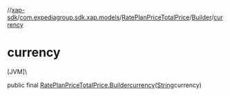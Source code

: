 //[xap-sdk](../../../../index.md)/[com.expediagroup.sdk.xap.models](../../index.md)/[RatePlanPriceTotalPrice](../index.md)/[Builder](index.md)/[currency](currency.md)

# currency

[JVM]\

public final [RatePlanPriceTotalPrice.Builder](index.md)[currency](currency.md)([String](https://docs.oracle.com/javase/8/docs/api/java/lang/String.html)currency)
